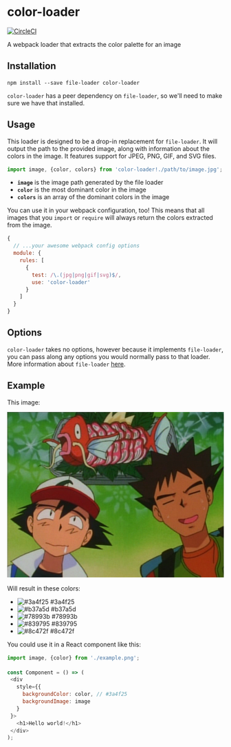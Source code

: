 # color-loader

[![CircleCI](https://circleci.com/gh/trevorblades/color-loader.svg?style=shield&circle-token=27c58abd14ac02f3fa39792e5aa883befc54655d)](https://circleci.com/gh/trevorblades/color-loader)

A webpack loader that extracts the color palette for an image

## Installation

```
npm install --save file-loader color-loader
```

`color-loader` has a peer dependency on `file-loader`, so we'll need to make sure we have that installed.

## Usage

This loader is designed to be a drop-in replacement for `file-loader`. It will output the path to the provided image, along with information about the colors in the image. It features support for JPEG, PNG, GIF, and SVG files.

```js
import image, {color, colors} from 'color-loader!./path/to/image.jpg';
```

 - **`image`** is the image path generated by the file loader
 - **`color`** is the most dominant color in the image
 - **`colors`** is an array of the dominant colors in the image

You can use it in your webpack configuration, too! This means that all images that you `import` or `require` will always return the colors extracted from the image.

```js
{
  // ...your awesome webpack config options
  module: {
    rules: [
      {
        test: /\.(jpg|png|gif|svg)$/,
        use: 'color-loader'
      }
    ]
  }
}
```

## Options

`color-loader` takes no options, however because it implements `file-loader`, you can pass along any options you would normally pass to that loader. More information about `file-loader` [here](https://github.com/webpack-contrib/file-loader).

## Example

This image:

![example image](https://raw.githubusercontent.com/trevorblades/color-loader/master/test/example.png)

Will result in these colors:
 - ![#3a4f25](https://placehold.it/24/3a4f25/000000?text=+) #3a4f25
 - ![#b37a5d](https://placehold.it/24/b37a5d/000000?text=+) #b37a5d
 - ![#78993b](https://placehold.it/24/78993b/000000?text=+) #78993b
 - ![#839795](https://placehold.it/24/839795/000000?text=+) #839795
 - ![#8c472f](https://placehold.it/24/8c472f/000000?text=+) #8c472f

 You could use it in a React component like this:

 ```js
import image, {color} from './example.png';

const Component = () => (
  <div
    style={{
      backgroundColor: color, // #3a4f25
      backgroundImage: image
    }
  }>
    <h1>Hello world!</h1>
  </div>
);
 ```
